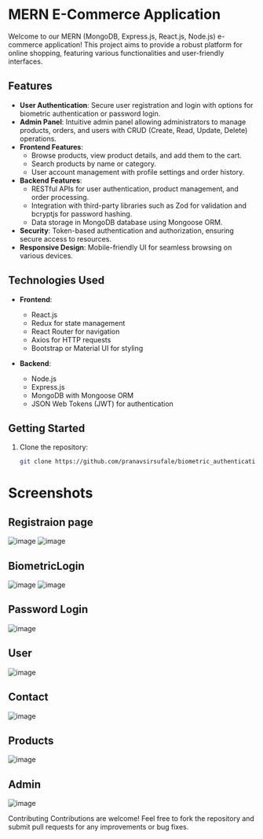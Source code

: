 # MERN E-Commerce Application

Welcome to our MERN (MongoDB, Express.js, React.js, Node.js) e-commerce application! This project aims to provide a robust platform for online shopping, featuring various functionalities and user-friendly interfaces.

## Features

- **User Authentication**: Secure user registration and login with options for biometric authentication or password login.
- **Admin Panel**: Intuitive admin panel allowing administrators to manage products, orders, and users with CRUD (Create, Read, Update, Delete) operations.
- **Frontend Features**:
  - Browse products, view product details, and add them to the cart.
  - Search products by name or category.
  - User account management with profile settings and order history.
- **Backend Features**:
  - RESTful APIs for user authentication, product management, and order processing.
  - Integration with third-party libraries such as Zod for validation and bcryptjs for password hashing.
  - Data storage in MongoDB database using Mongoose ORM.
- **Security**: Token-based authentication and authorization, ensuring secure access to resources.
- **Responsive Design**: Mobile-friendly UI for seamless browsing on various devices.

## Technologies Used

- **Frontend**:
  - React.js
  - Redux for state management
  - React Router for navigation
  - Axios for HTTP requests
  - Bootstrap or Material UI for styling
  
- **Backend**:
  - Node.js
  - Express.js
  - MongoDB with Mongoose ORM
  - JSON Web Tokens (JWT) for authentication
  
## Getting Started

1. Clone the repository:
   ```bash
   git clone https://github.com/pranavsirsufale/biometric_authentication.git


# Screenshots

## Registraion page 
![image](https://github.com/pranavsirsufale/biometric_authentication/assets/129425722/f19e3835-9f2a-4816-ba85-24b881abfa22)
![image](https://github.com/pranavsirsufale/biometric_authentication/assets/129425722/f35abe0b-c79d-4261-8edd-7a8c3c2bcb7b)

## BiometricLogin 
![image](https://github.com/pranavsirsufale/biometric_authentication/assets/129425722/ce7c67a2-c4d4-44ac-a1ad-193d6deeaf46)
![image](https://github.com/pranavsirsufale/biometric_authentication/assets/129425722/4a6f529b-c61b-4343-96a8-469c26467773)

## Password Login
![image](https://github.com/pranavsirsufale/biometric_authentication/assets/129425722/03312c92-d325-4866-a11f-56baab038d68)

## User
![image](https://github.com/pranavsirsufale/biometric_authentication/assets/129425722/ca3f5a59-7331-4f16-8937-dce7b5aa6c3c)

##  Contact
![image](https://github.com/pranavsirsufale/biometric_authentication/assets/129425722/d69fbd3f-5474-48ca-b67e-56ce463d5cb9)

## Products
![image](https://github.com/pranavsirsufale/biometric_authentication/assets/129425722/19ced446-2f7f-42d0-82a5-b0a1e2cde540)

## Admin
![image](https://github.com/pranavsirsufale/biometric_authentication/assets/129425722/f53366c1-9c81-422f-b086-eb9e913ae4d7)




Contributing
Contributions are welcome! Feel free to fork the repository and submit pull requests for any improvements or bug fixes.
